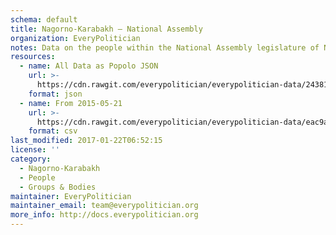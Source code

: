 ```yaml
---
schema: default
title: Nagorno-Karabakh — National Assembly
organization: EveryPolitician
notes: Data on the people within the National Assembly legislature of Nagorno-Karabakh.
resources:
  - name: All Data as Popolo JSON
    url: >-
      https://cdn.rawgit.com/everypolitician/everypolitician-data/24381c59f112b85ff37127f8d0a16e992ec532ab/data/Nagorno_Karabakh/Assembly/ep-popolo-v1.0.json
    format: json
  - name: From 2015-05-21
    url: >-
      https://cdn.rawgit.com/everypolitician/everypolitician-data/eac9a60ffd90305584c7ee9f42c0a93de3c9b834/data/Nagorno_Karabakh/Assembly/term-6.csv
    format: csv
last_modified: 2017-01-22T06:52:15
license: ''
category:
  - Nagorno-Karabakh
  - People
  - Groups & Bodies
maintainer: EveryPolitician
maintainer_email: team@everypolitician.org
more_info: http://docs.everypolitician.org
---
```

